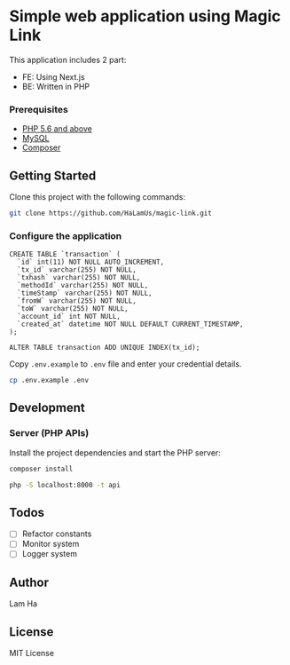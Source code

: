 # Simple web application using Magic Link

This application includes 2 part:
- FE: Using Next.js
- BE: Written in PHP 

### Prerequisites

- [PHP 5.6 and above](https://www.php.net/downloads.php)
- [MySQL](https://www.mysql.com/downloads/)
- [Composer](http://getcomposer.org/)

## Getting Started

Clone this project with the following commands:

```bash
git clone https://github.com/HaLamUs/magic-link.git
```

### Configure the application

```
CREATE TABLE `transaction` (
  `id` int(11) NOT NULL AUTO_INCREMENT,
  `tx_id` varchar(255) NOT NULL,
  `txhash` varchar(255) NOT NULL,
  `methodId` varchar(255) NOT NULL,
  `timeStamp` varchar(255) NOT NULL,
  `fromW` varchar(255) NOT NULL,
  `toW` varchar(255) NOT NULL,
  `account_id` int NOT NULL,
  `created_at` datetime NOT NULL DEFAULT CURRENT_TIMESTAMP,
);

ALTER TABLE transaction ADD UNIQUE INDEX(tx_id);

```

Copy `.env.example` to `.env` file and enter your credential details.

```bash
cp .env.example .env
```
## Development

### Server (PHP APIs)

Install the project dependencies and start the PHP server:


```bash
composer install
```

```bash
php -S localhost:8000 -t api
```

## Todos
- [ ] Refactor constants
- [ ] Monitor system
- [ ] Logger system

## Author 
Lam Ha 

## License

MIT License
